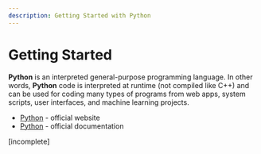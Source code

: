 ```yaml
---
description: Getting Started with Python
---
```


# Getting Started

**Python** is an interpreted general-purpose programming language. In other words, **Python** code is interpreted at runtime (not compiled like C++) and can be used for coding many types of programs from web apps, system scripts, user interfaces, and machine learning projects.&#x20;

* [Python](https://www.python.org) - official website
* [Python](https://www.python.org/doc/) - official documentation&#x20;

\[incomplete]&#x20;
